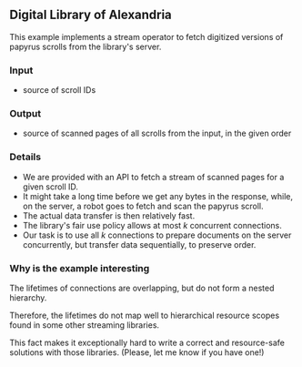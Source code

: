 ## Digital Library of Alexandria

This example implements a stream operator to fetch digitized versions of papyrus scrolls from the library's server.

### Input

 - source of scroll IDs
 
### Output

 - source of scanned pages of all scrolls from the input, in the given order
 
### Details

 - We are provided with an API to fetch a stream of scanned pages for a given scroll ID.
 - It might take a long time before we get any bytes in the response, while, on the server, a robot goes to fetch and scan the papyrus scroll.
 - The actual data transfer is then relatively fast.
 - The library's fair use policy allows at most _k_ concurrent connections.
 - Our task is to use all _k_ connections to prepare documents on the server concurrently, but transfer data sequentially, to preserve order.

### Why is the example interesting

The lifetimes of connections are overlapping, but do not form a nested hierarchy.

Therefore, the lifetimes do not map well to hierarchical resource scopes found in some other streaming libraries.

This fact makes it exceptionally hard to write a correct and resource-safe solutions with those libraries. (Please, let me know if you have one!)
